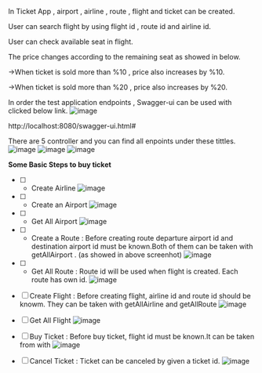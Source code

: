 In Ticket App , airport , airline , route , flight and ticket can be created.

User can search flight by using flight id , route id and airline id. 

User can check available seat in flight.

The price changes according to the remaining seat as showed in below.

->When ticket is sold more than %10 , price also increases by %10. 

->When ticket is sold more than %20 , price also increases by %20.

In order the test application endpoints , Swagger-ui can be used with clicked below link.
![image](https://user-images.githubusercontent.com/32959131/78574218-59e37c00-7832-11ea-93fc-b05ee03e9ce6.png)

http://localhost:8080/swagger-ui.html#

There are 5 controller and you can find all enpoints under these tittles. 
![image](https://user-images.githubusercontent.com/32959131/78561400-4d562800-7820-11ea-8c40-55177821860d.png)
![image](https://user-images.githubusercontent.com/32959131/78551504-838aac00-780e-11ea-8dfe-de61479468fc.png)
![image](https://user-images.githubusercontent.com/32959131/78561219-02d4ab80-7820-11ea-9dd5-63f2ed646b44.png)

**Some Basic Steps to buy ticket**

- [ ] - Create Airline
![image](https://user-images.githubusercontent.com/32959131/78569123-cb6bfc00-782b-11ea-8eca-a14ffc461150.png)

- [ ] - Create an Airport
![image](https://user-images.githubusercontent.com/32959131/78562447-079a5f00-7822-11ea-8da5-5a01fbb0a831.png)

- [ ] - Get All Airport
![image](https://user-images.githubusercontent.com/32959131/78562736-82637a00-7822-11ea-82a1-b73d099e6097.png)

- [ ] - Create a Route : Before creating route departure airport id and destination airport id must be known.Both of them can be taken with getAllAirport . (as showed in above screenhot)
![image](https://user-images.githubusercontent.com/32959131/78563049-061d6680-7823-11ea-8a5a-cd1ca46a1ac1.png)

- [ ] - Get All Route : Route id will be used when flight is created. Each route has own id. 
![image](https://user-images.githubusercontent.com/32959131/78565480-a923af80-7826-11ea-9472-464e16cbc5c5.png)

- [ ] Create Flight : Before creating flight, airline id and route id should be knowm. They can be taken with getAllAirline and getAllRoute 
![image](https://user-images.githubusercontent.com/32959131/78567933-11c05b80-782a-11ea-84ac-ad1e2b75622b.png)

- [ ] Get All Flight
![image](https://user-images.githubusercontent.com/32959131/78567065-c9ed0480-7828-11ea-9d25-8166a8553097.png)

- [ ] Buy Ticket : Before buy ticket, flight id must be known.It can be taken from with
![image](https://user-images.githubusercontent.com/32959131/78568640-120d2680-782b-11ea-88f8-9c1e1c1abcbf.png)

- [ ] Cancel Ticket : Ticket can be canceled by given a ticket id.
![image](https://user-images.githubusercontent.com/32959131/78568741-3832c680-782b-11ea-8745-cdf3398b636e.png)

